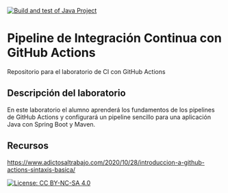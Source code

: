 [![Build and test of Java Project](https://github.com/ETSISI-EMS/ems2023_lab_1_3_ci_github_actions-lauraa07/actions/workflows/main.yml/badge.svg)](https://github.com/ETSISI-EMS/ems2023_lab_1_3_ci_github_actions-lauraa07/actions/workflows/main.yml)

# Pipeline de Integración Continua con GitHub Actions

Repositorio para el laboratorio de CI con GitHub Actions

## Descripción del laboratorio

En este laboratorio el alumno aprenderá los fundamentos de los pipelines de GitHub Actions y configurará un pipeline
sencillo para una aplicación Java con Spring Boot y Maven. 

## Recursos
https://www.adictosaltrabajo.com/2020/10/28/introduccion-a-github-actions-sintaxis-basica/

[![License: CC BY-NC-SA 4.0](https://img.shields.io/badge/License-CC_BY--NC--SA_4.0-lightgrey.svg)](https://creativecommons.org/licenses/by-nc-sa/4.0/)
